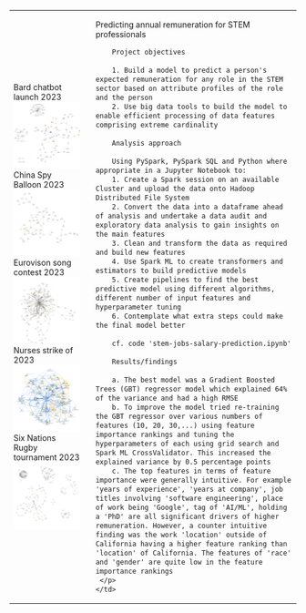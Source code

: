 <table>
  <tr>
    <td>
      Bard chatbot launch 2023
      <img src="images/bard.png" width="500"><br>
      China Spy Balloon 2023
      <img src="images/ChinaSpyBalloon.png" width="500"><br>
      Eurovison song contest 2023
      <img src="images/Eurovision.png" width="500"><br>
      Nurses strike of 2023
      <img src="images/NursesStrike.png"" width="500"><br>
      Six Nations Rugby tournament 2023
      <img src="images/SixNations.png" width="500">
    </td>
    <td style="vertical-align: top; padding-left: 20px; border: none;">
      <p>
        Predicting annual remuneration for STEM professionals
        
        Project objectives
        
        1. Build a model to predict a person's expected remuneration for any role in the STEM sector based on attribute profiles of the role and the person
        2. Use big data tools to build the model to enable efficient processing of data features comprising extreme cardinality
          
        Analysis approach
        
        Using PySpark, PySpark SQL and Python where appropriate in a Jupyter Notebook to:
        1. Create a Spark session on an available Cluster and upload the data onto Hadoop Distributed File System
        2. Convert the data into a dataframe ahead of analysis and undertake a data audit and exploratory data analysis to gain insights on the main features
        3. Clean and transform the data as required and build new features
        4. Use Spark ML to create transformers and estimators to build predictive models
        5. Create pipelines to find the best predictive model using different algorithms, different number of input features and hyperparameter tuning
        6. Contemplate what extra steps could make the final model better
        
        cf. code 'stem-jobs-salary-prediction.ipynb'
        
        Results/findings
        
        a. The best model was a Gradient Boosted Trees (GBT) regressor model which explained 64% of the variance and had a high RMSE
        b. To improve the model tried re-training the GBT regressor over various numbers of features (10, 20, 30,...) using feature importance rankings and tuning the hyperparameters of each using grid search and Spark ML CrossValidator. This increased the explained variance by 0.5 percentage points
        c. The top features in terms of feature importance were generally intuitive. For example 'years of experience', 'years at company', job titles involving 'software engineering', place of work being 'Google', tag of 'AI/ML', holding a 'PhD' are all significant drivers of higher remuneration. However, a counter intuitive finding was the work 'location' outside of California having a higher feature ranking than 'location' of California. The features of 'race' and 'gender' are quite low in the feature importance rankings
     </p>
    </td>
  </tr>
</table>


